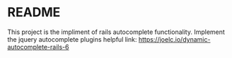 # README

This project is the impliment of rails autocomplete functionality. Implement the jquery autocomplete plugins
helpful link:
https://joelc.io/dynamic-autocomplete-rails-6